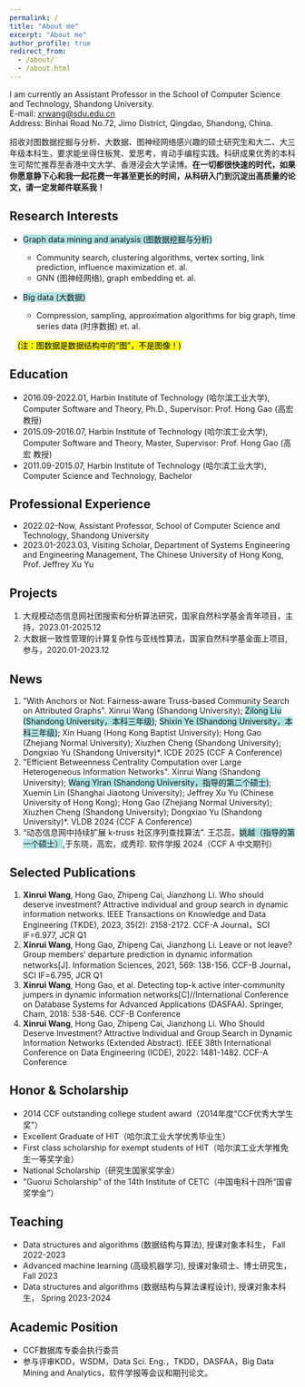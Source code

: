 ```yaml
---
permalink: /
title: "About me"
excerpt: "About me"
author_profile: true
redirect_from: 
  - /about/
  - /about.html
---
```


I am currently an Assistant Professor in the School of Computer Science and Technology, Shandong University. <br/>
E-mail: xrwang@sdu.edu.cn<br/>
Address: Binhai Road No.72, Jimo District, Qingdao, Shandong, China.

招收对图数据挖掘与分析、大数据、图神经网络感兴趣的硕士研究生和大二、大三年级本科生，要求能坐得住板凳、爱思考，肯动手编程实践。科研成果优秀的本科生可帮忙推荐至香港中文大学、香港浸会大学读博。**在一切都很快速的时代，如果你愿意静下心和我一起花费一年甚至更长的时间，从科研入门到沉淀出高质量的论文，请一定发邮件联系我！**


Research Interests
------
<!--======-->
<!--<span style="background-color:rgb(100,200,200,0.5)">highlight 3</span>-->
<!--<mark>highlight 2</mark>-->
- <span style="background-color:rgb(100,200,200,0.5)">Graph data mining and analysis (图数据挖掘与分析)</span>
  - Community search, clustering algorithms, vertex sorting, link prediction, influence maximization et. al.
  - GNN (图神经网络), graph embedding et. al.

- <span style="background-color:rgb(100,200,200,0.5)">Big data (大数据)</span>
  - Compression, sampling, approximation algorithms for big graph, time series data (时序数据) et. al.

&emsp;<mark>(注：图数据是数据结构中的“图”，不是图像！)</mark>

Education
------
- 2016.09-2022.01, Harbin Institute of Technology (哈尔滨工业大学),	Computer Software and Theory,	Ph.D., Supervisor: Prof. Hong Gao (高宏 教授)<br/>
- 2015.09-2016.07, Harbin Institute of Technology (哈尔滨工业大学), Computer Software and Theory, Master, Supervisor: Prof. Hong Gao (高宏 教授)<br/>
- 2011.09-2015.07, Harbin Institute of Technology (哈尔滨工业大学),	Computer Science and Technology,	Bachelor <br/>

Professional Experience
------
- 2022.02-Now, Assistant Professor, School of Computer Science and Technology, Shandong University<br/>
- 2023.01-2023.03, Visiting Scholar, Department of Systems Engineering and Engineering Management, The Chinese University of Hong Kong,  Prof. Jeffrey Xu Yu<br/>

Projects
------
1. 大规模动态信息网社团搜索和分析算法研究，国家自然科学基金青年项目，主持，2023.01-2025.12
2. 大数据一致性管理的计算复杂性与亚线性算法，国家自然科学基金面上项目, 参与，2020.01-2023.12

News
------
1. "With Anchors or Not: Fairness-aware Truss-based Community Search on Attributed Graphs". Xinrui Wang (Shandong University); <span style="background-color:rgb(100,200,200,0.5)">Zilong Liu (Shandong University，本科三年级)</span>; <span style="background-color:rgb(100,200,200,0.5)">Shixin Ye (Shandong University，本科三年级)</span>; Xin Huang (Hong Kong Baptist University); Hong Gao (Zhejiang Normal University); Xiuzhen Cheng (Shandong University); Dongxiao Yu (Shandong University)*. ICDE 2025 (CCF A Conference)
2. "Efficient Betweenness Centrality Computation over Large Heterogeneous Information Networks". Xinrui Wang (Shandong University); <span style="background-color:rgb(100,200,200,0.5)">Wang Yiran (Shandong University，指导的第二个硕士)</span>; Xuemin Lin (Shanghai Jiaotong University); Jeffrey Xu Yu (Chinese University of Hong Kong); Hong Gao (Zhejiang Normal University); Xiuzhen Cheng (Shandong University); Dongxiao Yu (Shandong University)*. VLDB 2024 (CCF A Conference)
3. “动态信息网中持续扩展 k-truss 社区序列查找算法”. 王芯蕊，<span style="background-color:rgb(100,200,200,0.5)">姚越（指导的第一个硕士）</span>,于东晓，高宏，成秀珍. 软件学报 2024（CCF A 中文期刊）

Selected Publications
------
1. **Xinrui Wang**, Hong Gao, Zhipeng Cai, Jianzhong Li. Who should deserve investment? Attractive individual and group search in dynamic information networks. IEEE Transactions on Knowledge and Data Engineering (TKDE), 2023, 35(2): 2158-2172. CCF-A Journal，SCI IF=6.977, JCR Q1
2. **Xinrui Wang**, Hong Gao, Zhipeng Cai, Jianzhong Li. Leave or not leave? Group members’ departure prediction in dynamic information networks[J]. Information Sciences, 2021, 569: 138-156. CCF-B Journal，SCI IF=6.795, JCR Q1
3. **Xinrui Wang**, Hong Gao, et al. Detecting top-k active inter-community jumpers in dynamic information networks[C]//International Conference on Database Systems for Advanced Applications (DASFAA). Springer, Cham, 2018: 538-546. CCF-B Conference
4. **Xinrui Wang**, Hong Gao, Zhipeng Cai, Jianzhong Li. Who Should Deserve Investment? Attractive Individual and Group Search in Dynamic Information Networks (Extended Abstract).
IEEE 38th International Conference on Data Engineering (ICDE), 2022: 1481-1482. CCF-A Conference
<!--4. Xinrui Wang, Hong Gao, Zhipeng Cai, Jianzhong Li. Who Should Deserve Investment? Attractive Individual and Group Search in Dynamic Information Networks (Extended Abstract).
(IEEE 38th International Conference on Data Engineering (ICDE), 2022: 1481-1482. CCF-A Conference--> 

Honor & Scholarship
------
- 2014 CCF outstanding college student award（2014年度“CCF优秀大学生奖”）<br/>
- Excellent Graduate of HIT（哈尔滨工业大学优秀毕业生）<br/>
- First class scholarship for exempt students of HIT（哈尔滨工业大学推免生一等奖学金）<br/>
- National Scholarship（研究生国家奖学金）<br/>
- "Guorui Scholarship" of the 14th Institute of CETC（中国电科十四所“国睿奖学金”）

Teaching
------
- Data structures and algorithms (数据结构与算法), 授课对象本科生， Fall 2022-2023
- Advanced machine learning (高级机器学习), 授课对象硕士、博士研究生， Fall 2023
- Data structures and algorithms (数据结构与算法课程设计), 授课对象本科生， Spring 2023-2024

Academic Position
------
- CCF数据库专委会执行委员
- 参与评审KDD，WSDM，Data Sci. Eng.，TKDD，DASFAA，Big Data Mining and Analytics，软件学报等会议和期刊论文。




<!--For site content, there is one markdown file for each type of content, which are stored in directories like _publications, _talks, _posts, _teaching, or _pages. For example, each talk is a markdown file in the [_talks directory](https://github.com/academicpages/academicpages.github.io/tree/master/_talks).--> 

